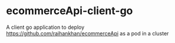# ecommerceApi-client-go
A client go application to deploy https://github.com/raihankhan/ecommerceApi as a pod in a cluster
